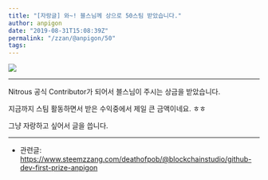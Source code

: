 ```yaml
---
title: "[자랑글] 와~! 블스님께 상으로 50스팀 받았습니다."
author: anpigon
date: "2019-08-31T15:08:39Z"
permalink: "/zzan/@anpigon/50"
tags:
---
```

![](https://steemitimages.com/640x0/https://files.steempeak.com/file/steempeak/anpigon/zJM7MVKa-E18489E185B3E1848FE185B3E18485E185B5E186ABE18489E185A3E186BA202019-08-3120E1848BE185A9E18492E185AE2011.36.11.png)

***

Nitrous 공식 Contributor가 되어서 블스님이 주시는 상금을 받았습니다.

지금까지 스팀 활동하면서 받은 수익중에서 제일 큰 금액이네요. ㅎㅎ

그냥 자랑하고 싶어서 글을 씁니다.

***

* 관련글: https://www.steemzzang.com/deathofpob/@blockchainstudio/github-dev-first-prize-anpigon


